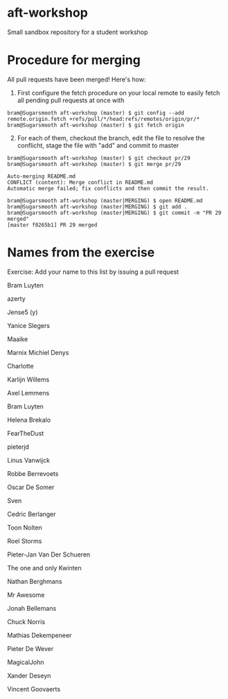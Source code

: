 # aft-workshop
Small sandbox repository for a student workshop

# Procedure for merging

All pull requests have been merged! Here's how:

1. First configure the fetch procedure on your local remote to easily fetch all pending pull requests at once with

```
bram@Sugarsmooth aft-workshop (master) $ git config --add remote.origin.fetch +refs/pull/*/head:refs/remotes/origin/pr/*
bram@Sugarsmooth aft-workshop (master) $ git fetch origin
```

2. For each of them, checkout the branch, edit the file to resolve the conflicht, stage the file with "add" and commit to master

```
bram@Sugarsmooth aft-workshop (master) $ git checkout pr/29
bram@Sugarsmooth aft-workshop (master) $ git merge pr/29 

Auto-merging README.md
CONFLICT (content): Merge conflict in README.md
Automatic merge failed; fix conflicts and then commit the result.

bram@Sugarsmooth aft-workshop (master|MERGING) $ open README.md 
bram@Sugarsmooth aft-workshop (master|MERGING) $ git add .
bram@Sugarsmooth aft-workshop (master|MERGING) $ git commit -m "PR 29 merged"
[master f0265b1] PR 29 merged
```

# Names from the exercise

Exercise: Add your name to this list by issuing a pull request

Bram Luyten

azerty

Jense5 (y)

Yanice Slegers

Maaike 

Marnix Michiel Denys

Charlotte

Karlijn Willems

Axel Lemmens

Bram Luyten

Helena Brekalo

FearTheDust

pieterjd

Linus Vanwijck

Robbe Berrevoets

Oscar De Somer

Sven

Cedric Berlanger

Toon Nolten

Roel Storms

Pieter-Jan Van Der Schueren

The one and only Kwinten

Nathan Berghmans

Mr Awesome

Jonah Bellemans

Chuck Norris

Mathias Dekempeneer

Pieter De Wever

MagicalJohn

Xander Deseyn

Vincent Goovaerts
